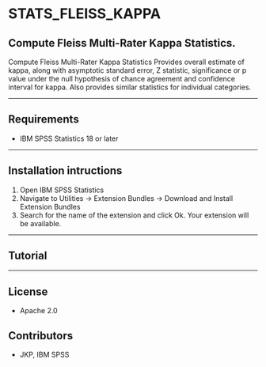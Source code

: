 # STATS_FLEISS_KAPPA
## Compute Fleiss Multi-Rater Kappa Statistics.
Compute Fleiss Multi-Rater Kappa Statistics Provides overall estimate of kappa, along with asymptotic standard error, Z statistic, significance or p value under the null hypothesis of chance agreement and confidence interval for kappa. Also provides similar statistics for individual categories.

---
Requirements
----
- IBM SPSS Statistics 18 or later

---
Installation intructions
----
1. Open IBM SPSS Statistics
2. Navigate to Utilities -> Extension Bundles -> Download and Install Extension Bundles
3. Search for the name of the extension and click Ok. Your extension will be available.

---
Tutorial
----



---
License
----

- Apache 2.0
                              
Contributors
----

  - JKP, IBM SPSS
